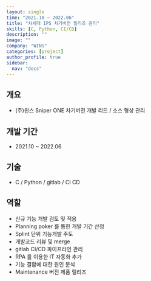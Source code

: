 ```yaml
---
layout: single
time: "2021.10 ~ 2022.06"
title: "차세대 IPS 차기버전 릴리즈 관리"
skills: [C, Python, CI/CD]
description: ""
image: ""
company: "WINS"
categories: [project]
author_profile: true
sidebar:
  nav: "docs"
---
```


## 개요 

* (주)윈스 Sniper ONE 차기버전 개발 리드 / 소스 형상 관리

## 개발 기간

* 2021.10 ~ 2022.06

## 기술

* C / Python / gitlab / CI CD

## 역할

* 신규 기능 개발 검토 및 적용
* Planning poker 를 통한 개발 기간 산정 
* Splint 단위 기능개발 주도 
* 개발코드 리뷰 및 merge 
* gitlab CI/CD 파이프라인 관리
* RPA 를 이용한 IT 자동화 추가 
* 기능 결함에 대한 원인 분석 
* Maintenance 버전 제품 릴리즈




